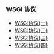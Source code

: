 ### WSGI 协议

- [WSGI协议(一)](https://github.com/PassWarer/KnowledgeReview/blob/master/Python/PEP333_1.md)
- [WSGI协议(二)](https://github.com/PassWarer/KnowledgeReview/blob/master/Python/PEP333_2.md)
- [WSGI协议(三)](https://github.com/PassWarer/KnowledgeReview/blob/master/Python/PEP333_3.md)
- [WSGI协议(四)](https://github.com/PassWarer/KnowledgeReview/blob/master/Python/PEP333_4.md)